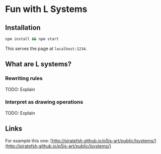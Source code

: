 # Fun with L Systems

## Installation

```bash
npm install && npm start
```

This serves the page at `localhost:1234`.

## What are L systems?

### Rewriting rules

TODO: Explain

### Interpret as drawing operations

TODO: Explain


## Links

For example this one: [http://piratefsh.github.io/p5js-art/public/lsystems/](http://piratefsh.github.io/p5js-art/public/lsystems/)
